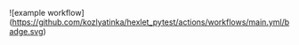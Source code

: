 ![example workflow]
(https://github.com/kozlyatinka/hexlet_pytest/actions/workflows/main.yml/badge.svg)

